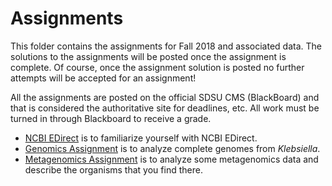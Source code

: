 # Assignments

This folder contains the assignments for Fall 2018 and associated data. The solutions to the assignments will be posted once the assignment is complete. Of course, once the assignment solution is posted no further attempts will be accepted for an assignment!

All the assignments are posted on the official SDSU CMS (BlackBoard) and that is considered the authoritative site for deadlines, etc. All work must be turned in through Blackboard to receive a grade.

* [NCBI EDirect](Assignments/NCBIEDirectAssignment) is to familiarize yourself with NCBI EDirect.
* [Genomics Assignment](Assignments/GenomicsAssignment/) is to analyze complete genomes from *Klebsiella*.
* [Metagenomics Assignment](Assignments/MetagenomicsAssignment) is to analyze some metagenomics data and describe the organisms that you find there.

